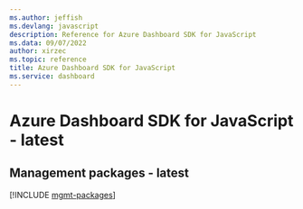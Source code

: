 ```yaml
---
ms.author: jeffish
ms.devlang: javascript
description: Reference for Azure Dashboard SDK for JavaScript
ms.data: 09/07/2022
author: xirzec
ms.topic: reference
title: Azure Dashboard SDK for JavaScript
ms.service: dashboard
---
```

# Azure Dashboard SDK for JavaScript - latest

## Management packages - latest
[!INCLUDE [mgmt-packages](dashboard-mgmt-index.md)]